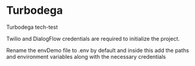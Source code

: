 # Turbodega
Turbodega tech-test
 
 Twilio and DialogFlow credentials are required to initialize the project.

Rename the envDemo file to .env by default and inside this add the paths and environment variables along with the necessary credentials

